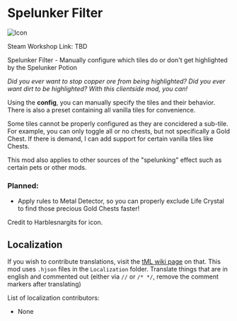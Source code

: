 # Spelunker Filter

![Icon](https://raw.githubusercontent.com/direwolf420/SpelunkerFilter/main/icon.png)

Steam Workshop Link: TBD

Spelunker Filter - Manually configure which tiles do or don't get highlighted by the Spelunker Potion

*Did you ever want to stop copper ore from being highlighted? Did you ever want dirt to be highlighted?
With this clientside mod, you can!*

Using the **config**, you can manually specify the tiles and their behavior. There is also a preset containing all vanilla tiles for convenience.

Some tiles cannot be properly configured as they are concidered a sub-tile. For example, you can only toggle all or no chests, but not specifically a Gold Chest. If there is demand, I can add support for certain vanilla tiles like Chests.

This mod also applies to other sources of the "spelunking" effect such as certain pets or other mods.

### Planned:
* Apply rules to Metal Detector, so you can properly exclude Life Crystal to find those precious Gold Chests faster!

Credit to Harblesnargits for icon.

## Localization
If you wish to contribute translations, visit the [tML wiki page](https://github.com/tModLoader/tModLoader/wiki/Contributing-Localization) on that.
This mod uses `.hjson` files in the `Localization` folder.
Translate things that are in english and commented out (either via `//` or `/* */`, remove the comment markers after translating)

List of localization contributors:
* None